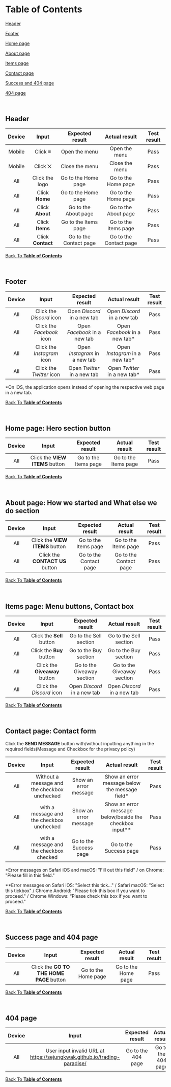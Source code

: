# Table of Contents

[Header](#header)

[Footer](#footer)

[Home page](#home-page-hero-section-button)

[About page](#about-page-how-we-started-and-what-else-we-do-section)

[Items page](#items-page-menu-buttons-contact-box)

[Contact page](#contact-page-contact-form)

[Success and 404 page](#success-page-and-404-page)

[404 page](#404-page)

<br>

## Header

| Device | Input             | Expected result        | Actual result          | Test result |
| :----: | :----------------: | :---------------------: | :---------------------: | :---------: |
| Mobile | Click ≡      | Open the menu          | Open the menu          |    Pass     |
| Mobile | Click ⨉      | Close the menu         | Close the menu         |    Pass     |
|  All   | Click the logo        | Go to the Home page    | Go to the Home page    |    Pass     |
|  All   | Click __Home__    | Go to the Home page    | Go to the Home page    |    Pass     |
|  All   | Click __About__  | Go to the About page   | Go to the About page   |    Pass     |
|  All   | Click __Items__   | Go to the Items page   | Go to the Items page   |    Pass     |
|  All   | Click __Contact__ | Go to the Contact page | Go to the Contact page |    Pass     |

[Back To **Table of Contents**](#table-of-contents)

<br>

## Footer

| Device | Input                  | Expected result               | Actual result                   | Test result |
| :----: | :---------------------: | :----------------------------: | :------------------------------: | :---------: |
|  All   | Click the _Discord_ icon   | Open _Discord_ in a new tab   | Open _Discord_ in a new tab  |    Pass     |
|  All   | Click the _Facebook_ icon  | Open _Facebook_ in a new tab  | Open _Facebook_ in a new tab\*  |    Pass     |
|  All   | Click the _Instagram_ icon | Open _Instagram_ in a new tab | Open _Instagram_ in a new tab\* |    Pass     |
|  All   | Click the _Twitter_ icon   | Open _Twitter_ in a new tab   | Open _Twitter_ in a new tab\*   |    Pass     |

\*On iOS, the application opens instead of opening the respective web page in a new tab.

[Back To **Table of Contents**](#table-of-contents)

<br>

## Home page: Hero section button

| Device | Input                | Expected result      | Actual result        | Test result |
| :----: | :-------------------: | :-------------------: | :-------------------: | :---------: |
|  All   | Click the __VIEW ITEMS__ button | Go to the Items page | Go to the Items page |    Pass     |

[Back To **Table of Contents**](#table-of-contents)

<br>

## About page: How we started and What else we do section

| Device | Input                | Expected result        | Actual result          | Test result |
| :----: | :-------------------: | :---------------------: | :---------------------: | :---------: |
|  All   | Click the __VIEW ITEMS__ button | Go to the Items page   | Go to the Items page   |    Pass     |
|  All   | Click the __CONTACT US__ button | Go to the Contact page | Go to the Contact page |    Pass     |

[Back To **Table of Contents**](#table-of-contents)

<br>

## Items page: Menu buttons, Contact box

| Device | Input                     | Expected result             | Actual result               | Test result |
| :----: | :------------------------: | :--------------------------: | :--------------------------: | :---------: |
|  All   | Click the __Sell__ button     | Go to the Sell section          | Go to the Sell section          |    Pass     |
|  All   | Click the __Buy__ button      | Go to the Buy section           | Go to the Buy section           |    Pass     |
|  All   | Click the __Giveaway__ button | Go to the Giveaway section      | Go to the Giveaway section      |    Pass     |
|  All   | Click the _Discord_ icon      | Open _Discord_ in a new tab | Open _Discord_ in a new tab |    Pass     |

[Back To **Table of Contents**](#table-of-contents)

<br>

## Contact page: Contact form

Click the __SEND MESSAGE__ button with/without inputting anything in the required fields(Message and Checkbox for the privacy policy)

  | Device | Input                                         | Expected result        | Actual result                                             | Test result |
  | :----: | :--------------------------------------------: | :---------------------: | :--------------------------------------------------------: | :---------: |
  |  All   | Without a message and the checkbox unchecked  | Show an error message  | Show an error message below the message field\*           |    Pass     |
  |  All   | with a message and the checkbox unchecked | Show an error message  | Show an error message below/beside the checkbox input\*\* |    Pass     |
  |  All   | with a message and the checkbox checked       | Go to the Success page | Go to the Success page                                    |    Pass     |

\*Error messages on Safari iOS and macOS: "Fill out this field" / on Chrome: "Please fill in this field."

\*\*Error messages on Safari iOS: "Select this tick..." / Safari macOS: "Select this tickbox" / Chrome Android: "Please tick this box if you want to proceed." / Chrome Windows: “Please check this box if you want to proceed."

[Back To **Table of Contents**](#table-of-contents)

<br>

## Success page and 404 page

| Device | Input                         | Expected result     | Actual result       | Test result |
| :----: | :----------------------------: | :------------------: | :------------------: | :---------: |
|  All   | Click the __GO TO THE HOME PAGE__ button | Go to the Home page | Go to the Home page |    Pass     |

[Back To **Table of Contents**](#table-of-contents)

<br>

## 404 page

| Device | Input                         | Expected result    | Actual result      | Test result |
| :----: | :----------------------------: | :-----------------: | :-----------------: | :---------: |
|  All   | User input invalid URL at https://sejungkwak.github.io/trading-paradise/ | Go to the 404 page | Go to the 404 page |    Pass     |

[Back To **Table of Contents**](#table-of-contents)
